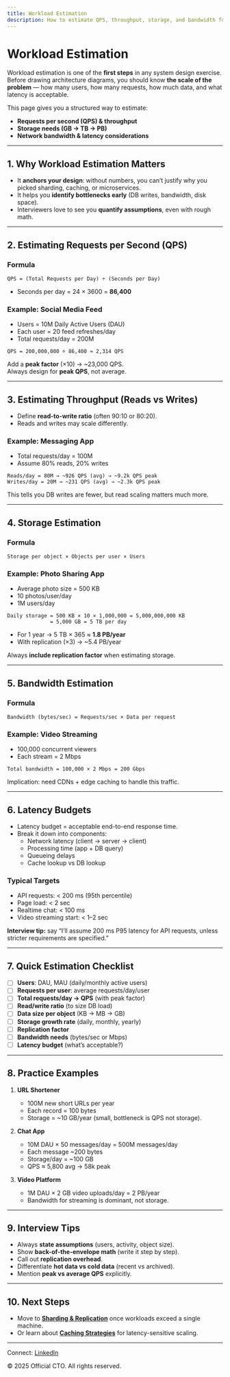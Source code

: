 ```yaml
---
title: Workload Estimation
description: How to estimate QPS, throughput, storage, and bandwidth for system design interviews and real-world architectures.
---
```


# Workload Estimation

Workload estimation is one of the **first steps** in any system design exercise.  
Before drawing architecture diagrams, you should know **the scale of the problem** — how many users, how many requests, how much data, and what latency is acceptable.

This page gives you a structured way to estimate:
- **Requests per second (QPS) & throughput**
- **Storage needs (GB → TB → PB)**
- **Network bandwidth & latency considerations**

---

## 1. Why Workload Estimation Matters

- It **anchors your design**: without numbers, you can’t justify why you picked sharding, caching, or microservices.
- It helps you **identify bottlenecks early** (DB writes, bandwidth, disk space).
- Interviewers love to see you **quantify assumptions**, even with rough math.

---

## 2. Estimating Requests per Second (QPS)

### Formula
```
QPS = (Total Requests per Day) ÷ (Seconds per Day)
```

- Seconds per day = 24 × 3600 = **86,400**

### Example: Social Media Feed
- Users = 10M Daily Active Users (DAU)  
- Each user = 20 feed refreshes/day  
- Total requests/day = 200M  

```
QPS = 200,000,000 ÷ 86,400 ≈ 2,314 QPS
```

Add a **peak factor** (×10) → ~23,000 QPS.  
Always design for **peak QPS**, not average.

---

## 3. Estimating Throughput (Reads vs Writes)

- Define **read-to-write ratio** (often 90:10 or 80:20).
- Reads and writes may scale differently.

### Example: Messaging App
- Total requests/day = 100M
- Assume 80% reads, 20% writes

```
Reads/day = 80M → ~926 QPS (avg) → ~9.2k QPS peak
Writes/day = 20M → ~231 QPS (avg) → ~2.3k QPS peak
```

This tells you DB writes are fewer, but read scaling matters much more.

---

## 4. Storage Estimation

### Formula
```
Storage per object × Objects per user × Users
```

### Example: Photo Sharing App
- Average photo size = 500 KB  
- 10 photos/user/day  
- 1M users/day  

```
Daily storage = 500 KB × 10 × 1,000,000 = 5,000,000,000 KB
              = 5,000 GB = 5 TB per day
```

- For 1 year → 5 TB × 365 ≈ **1.8 PB/year**  
- With replication (×3) → ~5.4 PB/year

Always **include replication factor** when estimating storage.

---

## 5. Bandwidth Estimation

### Formula
```
Bandwidth (bytes/sec) = Requests/sec × Data per request
```

### Example: Video Streaming
- 100,000 concurrent viewers  
- Each stream = 2 Mbps  

```
Total bandwidth = 100,000 × 2 Mbps = 200 Gbps
```

Implication: need CDNs + edge caching to handle this traffic.

---

## 6. Latency Budgets

- Latency budget = acceptable end-to-end response time.
- Break it down into components:
  - Network latency (client → server → client)
  - Processing time (app + DB query)
  - Queueing delays
  - Cache lookup vs DB lookup

### Typical Targets
- API requests: < 200 ms (95th percentile)
- Page load: < 2 sec
- Realtime chat: < 100 ms
- Video streaming start: < 1–2 sec

**Interview tip:** say “I’ll assume 200 ms P95 latency for API requests, unless stricter requirements are specified.”

---

## 7. Quick Estimation Checklist

- [ ] **Users**: DAU, MAU (daily/monthly active users)  
- [ ] **Requests per user**: average requests/day/user  
- [ ] **Total requests/day → QPS** (with peak factor)  
- [ ] **Read/write ratio** (to size DB load)  
- [ ] **Data size per object** (KB → MB → GB)  
- [ ] **Storage growth rate** (daily, monthly, yearly)  
- [ ] **Replication factor**  
- [ ] **Bandwidth needs** (bytes/sec or Mbps)  
- [ ] **Latency budget** (what’s acceptable?)  

---

## 8. Practice Examples

1. **URL Shortener**
   - 100M new short URLs per year
   - Each record = 100 bytes  
   - Storage = ~10 GB/year (small, bottleneck is QPS not storage).

2. **Chat App**
   - 10M DAU × 50 messages/day = 500M messages/day
   - Each message ~200 bytes  
   - Storage/day = ~100 GB  
   - QPS ≈ 5,800 avg → 58k peak  

3. **Video Platform**
   - 1M DAU × 2 GB video uploads/day = 2 PB/year  
   - Bandwidth for streaming is dominant, not storage.

---

## 9. Interview Tips

- Always **state assumptions** (users, activity, object size).  
- Show **back-of-the-envelope math** (write it step by step).  
- Call out **replication overhead**.  
- Differentiate **hot data vs cold data** (recent vs archived).  
- Mention **peak vs average QPS** explicitly.  

---

## 10. Next Steps

- Move to **[Sharding & Replication](/interview-section/hld/database-for-hld)** once workloads exceed a single machine.  
- Or learn about **[Caching Strategies](/interview-section/hld/caching/strategies.md)** for latency-sensitive scaling.

---

<footer>
  <p>Connect: <a href="https://www.linkedin.com/in/ravi-shankar-a725b0225/">LinkedIn</a></p>
  <p>&copy; 2025 Official CTO. All rights reserved.</p>
</footer>
